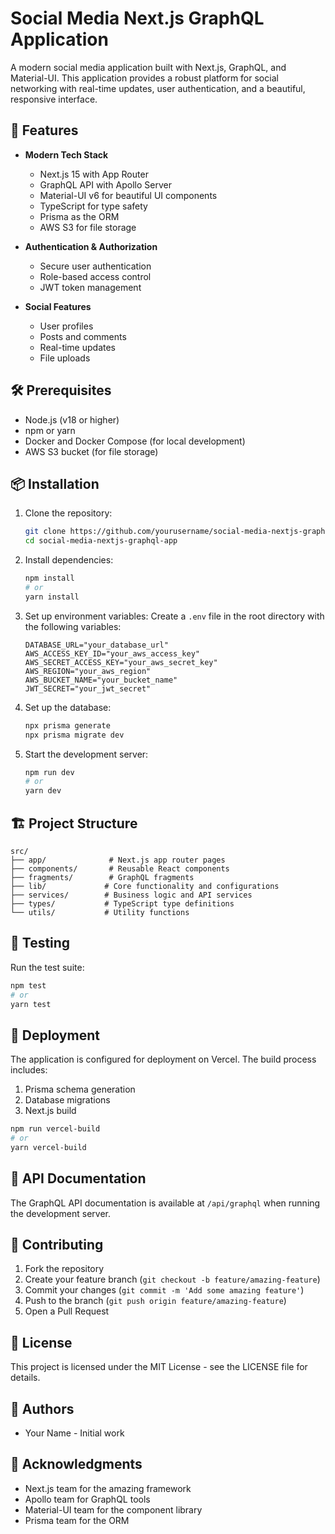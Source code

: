 # Social Media Next.js GraphQL Application

A modern social media application built with Next.js, GraphQL, and Material-UI. This application provides a robust platform for social networking with real-time updates, user authentication, and a beautiful, responsive interface.

## 🚀 Features

- **Modern Tech Stack**
  - Next.js 15 with App Router
  - GraphQL API with Apollo Server
  - Material-UI v6 for beautiful UI components
  - TypeScript for type safety
  - Prisma as the ORM
  - AWS S3 for file storage

- **Authentication & Authorization**
  - Secure user authentication
  - Role-based access control
  - JWT token management

- **Social Features**
  - User profiles
  - Posts and comments
  - Real-time updates
  - File uploads

## 🛠️ Prerequisites

- Node.js (v18 or higher)
- npm or yarn
- Docker and Docker Compose (for local development)
- AWS S3 bucket (for file storage)

## 📦 Installation

1. Clone the repository:
   ```bash
   git clone https://github.com/yourusername/social-media-nextjs-graphql-app.git
   cd social-media-nextjs-graphql-app
   ```

2. Install dependencies:
   ```bash
   npm install
   # or
   yarn install
   ```

3. Set up environment variables:
   Create a `.env` file in the root directory with the following variables:
   ```
   DATABASE_URL="your_database_url"
   AWS_ACCESS_KEY_ID="your_aws_access_key"
   AWS_SECRET_ACCESS_KEY="your_aws_secret_key"
   AWS_REGION="your_aws_region"
   AWS_BUCKET_NAME="your_bucket_name"
   JWT_SECRET="your_jwt_secret"
   ```

4. Set up the database:
   ```bash
   npx prisma generate
   npx prisma migrate dev
   ```

5. Start the development server:
   ```bash
   npm run dev
   # or
   yarn dev
   ```

## 🏗️ Project Structure

```
src/
├── app/              # Next.js app router pages
├── components/       # Reusable React components
├── fragments/        # GraphQL fragments
├── lib/             # Core functionality and configurations
├── services/        # Business logic and API services
├── types/           # TypeScript type definitions
└── utils/           # Utility functions
```

## 🧪 Testing

Run the test suite:
```bash
npm test
# or
yarn test
```

## 🚀 Deployment

The application is configured for deployment on Vercel. The build process includes:
1. Prisma schema generation
2. Database migrations
3. Next.js build

```bash
npm run vercel-build
# or
yarn vercel-build
```

## 📝 API Documentation

The GraphQL API documentation is available at `/api/graphql` when running the development server.

## 🤝 Contributing

1. Fork the repository
2. Create your feature branch (`git checkout -b feature/amazing-feature`)
3. Commit your changes (`git commit -m 'Add some amazing feature'`)
4. Push to the branch (`git push origin feature/amazing-feature`)
5. Open a Pull Request

## 📄 License

This project is licensed under the MIT License - see the LICENSE file for details.

## 👥 Authors

- Your Name - Initial work

## 🙏 Acknowledgments

- Next.js team for the amazing framework
- Apollo team for GraphQL tools
- Material-UI team for the component library
- Prisma team for the ORM
